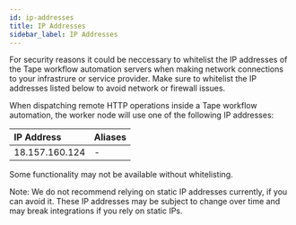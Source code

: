 ```yaml
---
id: ip-addresses
title: IP Addresses
sidebar_label: IP Addresses
---
```


For security reasons it could be neccessary to whitelist the IP addresses of the Tape workflow automation servers when making network connections to your infrastrure or service provider. Make sure to whitelist the IP addresses listed below to avoid network or firewall issues.

When dispatching remote HTTP operations inside a Tape workflow automation, the worker node will use one of the following IP addresses:

| IP Address     | Aliases |
| :------------- | :------ |
| 18.157.160.124 | -       |

Some functionality may not be available without whitelisting.

Note: We do not recommend relying on static IP addresses currently, if you can avoid it. These IP addresses may be subject to change over time and may break integrations if you rely on static IPs.

